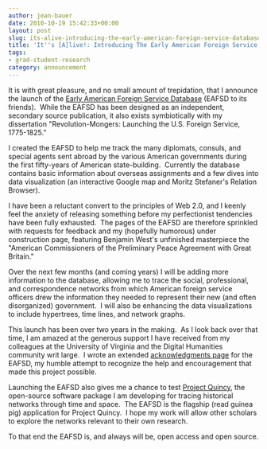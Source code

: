 ```yaml
---
author: jean-bauer
date: 2010-10-19 15:42:33+00:00
layout: post
slug: its-alive-introducing-the-early-american-foreign-service-database
title: 'It''s [A]live!: Introducing The Early American Foreign Service Database'
tags:
- grad-student-research
category: announcement
---
```


It is with great pleasure, and no small amount of trepidation, that I announce the launch of the [Early American Foreign Service Database](http://www.eafsd.org) (EAFSD to its friends).  While the EAFSD has been designed as an independent, secondary source publication, it also exists symbiotically with my dissertation "Revolution-Mongers: Launching the U.S. Foreign Service, 1775-1825."

I created the EAFSD to help me track the many diplomats, consuls, and special agents sent abroad by the various American governments during the first fifty-years of American state-building.  Currently the database contains basic information about overseas assignments and a few dives into data visualization (an interactive Google map and Moritz Stefaner's Relation Browser).

I have been a reluctant convert to the principles of Web 2.0, and I keenly feel the anxiety of releasing something before my perfectionist tendencies have been fully exhausted.  The pages of the EAFSD are therefore sprinkled with requests for feedback and my (hopefully humorous) under construction page, featuring Benjamin West's unfinished masterpiece the "American Commissioners of the Preliminary Peace Agreement with Great Britain."

Over the next few months (and coming years) I will be adding more information to the database, allowing me to trace the social, professional, and correspondence networks from which American foreign service officers drew the information they needed to represent their new (and often disorganized) government.  I will also be enhancing the data visualizations to include hypertrees, time lines, and network graphs.

This launch has been over two years in the making.  As I look back over that time, I am amazed at the generous support I have received from my colleagues at the University of Virginia and the Digital Humanities community writ large.  I wrote an extended [acknowledgments page](http://www.eafsd.org/acknowledgements) for the EAFSD, my humble attempt to recognize the help and encouragement that made this project possible.

Launching the EAFSD also gives me a chance to test [Project Quincy](http://projectquincy.rubyforge.org), the open-source software package I am developing for tracing historical networks through time and space.  The EAFSD is the flagship (read guinea pig) application for Project Quincy.  I hope my work will allow other scholars to explore the networks relevant to their own research.

To that end the EAFSD is, and always will be, open access and open source.
